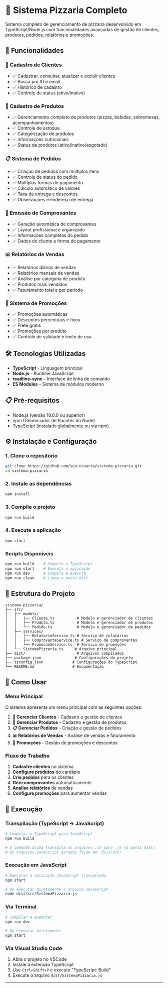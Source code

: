 # 🍕 Sistema Pizzaria Completo

Sistema completo de gerenciamento de pizzaria desenvolvido em TypeScript/Node.js com funcionalidades avançadas de gestão de clientes, produtos, pedidos, relatórios e promoções.

## 🚀 Funcionalidades

### 👤 Cadastro de Clientes
- ✅ Cadastrar, consultar, atualizar e excluir clientes
- ✅ Busca por ID e email
- ✅ Histórico de cadastro
- ✅ Controle de status (ativo/inativo)

### 🍕 Cadastro de Produtos
- ✅ Gerenciamento completo de produtos (pizzas, bebidas, sobremesas, acompanhamentos)
- ✅ Controle de estoque
- ✅ Categorização de produtos
- ✅ Informações nutricionais
- ✅ Status de produtos (ativo/inativo/esgotado)

### 📋 Sistema de Pedidos
- ✅ Criação de pedidos com múltiplos itens
- ✅ Controle de status do pedido
- ✅ Múltiplas formas de pagamento
- ✅ Cálculo automático de valores
- ✅ Taxa de entrega e descontos
- ✅ Observações e endereço de entrega

### 🧾 Emissão de Comprovantes
- ✅ Geração automática de comprovantes
- ✅ Layout profissional e organizado
- ✅ Informações completas do pedido
- ✅ Dados do cliente e forma de pagamento

### 📊 Relatórios de Vendas
- ✅ Relatórios diários de vendas
- ✅ Relatórios mensais de vendas
- ✅ Análise por categoria de produto
- ✅ Produtos mais vendidos
- ✅ Faturamento total e por período

### 🎉 Sistema de Promoções
- ✅ Promoções automáticas
- ✅ Descontos percentuais e fixos
- ✅ Frete grátis
- ✅ Promoções por produto
- ✅ Controle de validade e limite de uso

## 🛠️ Tecnologias Utilizadas

- **TypeScript** - Linguagem principal
- **Node.js** - Runtime JavaScript
- **readline-sync** - Interface de linha de comando
- **ES Modules** - Sistema de módulos moderno

## 📋 Pré-requisitos

- Node.js (versão 18.0.0 ou superior)
- npm (Gerenciador de Pacotes do Node)
- TypeScript (instalado globalmente ou via npm)

## ⚙️ Instalação e Configuração

### 1. Clone o repositório
```bash
git clone https://github.com/seu-usuario/sistema-pizzaria.git
cd sistema-pizzaria
```

### 2. Instale as dependências
```bash
npm install
```

### 3. Compile o projeto
```bash
npm run build
```

### 4. Execute a aplicação
```bash
npm start
```

### Scripts Disponíveis
```bash
npm run build    # Compila o TypeScript
npm run start    # Executa a aplicação
npm run dev      # Compila e executa
npm run clean    # Limpa a pasta dist
```

## 📂 Estrutura do Projeto

```
sistema-pizzaria/
├── src/
│   ├── models/
│   │   ├── Cliente.ts          # Modelo e gerenciador de clientes
│   │   ├── Produto.ts          # Modelo e gerenciador de produtos
│   │   └── Pedido.ts           # Modelo e gerenciador de pedidos
│   ├── services/
│   │   ├── RelatorioService.ts # Serviço de relatórios
│   │   ├── ComprovanteService.ts # Serviço de comprovantes
│   │   └── PromocaoService.ts  # Serviço de promoções
│   └── SistemaPizzaria.ts     # Arquivo principal
├── dist/                       # Arquivos compilados
├── package.json               # Configurações do projeto
├── tsconfig.json             # Configurações do TypeScript
└── README.md                 # Documentação
```

## 🎯 Como Usar

### Menu Principal
O sistema apresenta um menu principal com as seguintes opções:

1. **👤 Gerenciar Clientes** - Cadastro e gestão de clientes
2. **🍕 Gerenciar Produtos** - Cadastro e gestão de produtos
3. **📋 Gerenciar Pedidos** - Criação e gestão de pedidos
4. **📊 Relatórios de Vendas** - Análise de vendas e faturamento
5. **🎉 Promoções** - Gestão de promoções e descontos

### Fluxo de Trabalho
1. **Cadastre clientes** no sistema
2. **Configure produtos** do cardápio
3. **Crie pedidos** para os clientes
4. **Gere comprovantes** automaticamente
5. **Analise relatórios** de vendas
6. **Configure promoções** para aumentar vendas


## 🔧 Execução

### Transpilação (TypeScript → JavaScript)
```bash
# Compilar o TypeScript para JavaScript
npm run build

# O comando acima transpila os arquivos .ts para .js na pasta dist/
# Os arquivos JavaScript gerados ficam em: dist/src/
```

### Execução em JavaScript
```bash
# Executar a aplicação JavaScript transpilada
npm start

# Ou executar diretamente o arquivo JavaScript
node dist/src/SistemaPizzaria.js
```

### Via Terminal
```bash
# Compilar e executar
npm run dev

# Ou executar diretamente
npm start
```

### Via Visual Studio Code
1. Abra o projeto no VSCode
2. Instale a extensão TypeScript
3. Use `Ctrl+Shift+P` e execute "TypeScript: Build"
4. Execute o arquivo `dist/SistemaPizzaria.js`





---


